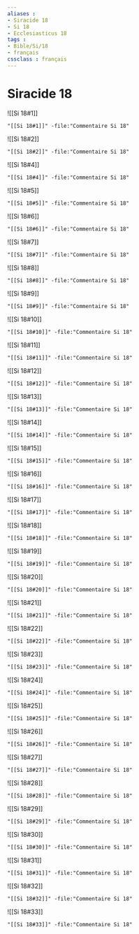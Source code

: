 ```yaml
---
aliases : 
- Siracide 18
- Si 18
- Ecclesiasticus 18
tags : 
- Bible/Si/18
- français
cssclass : français
---
```


# Siracide 18

![[Si 18#1]]

```query
"[[Si 18#1]]" -file:"Commentaire Si 18"
```

![[Si 18#2]]

```query
"[[Si 18#2]]" -file:"Commentaire Si 18"
```

![[Si 18#4]]

```query
"[[Si 18#4]]" -file:"Commentaire Si 18"
```

![[Si 18#5]]

```query
"[[Si 18#5]]" -file:"Commentaire Si 18"
```

![[Si 18#6]]

```query
"[[Si 18#6]]" -file:"Commentaire Si 18"
```

![[Si 18#7]]

```query
"[[Si 18#7]]" -file:"Commentaire Si 18"
```

![[Si 18#8]]

```query
"[[Si 18#8]]" -file:"Commentaire Si 18"
```

![[Si 18#9]]

```query
"[[Si 18#9]]" -file:"Commentaire Si 18"
```

![[Si 18#10]]

```query
"[[Si 18#10]]" -file:"Commentaire Si 18"
```

![[Si 18#11]]

```query
"[[Si 18#11]]" -file:"Commentaire Si 18"
```

![[Si 18#12]]

```query
"[[Si 18#12]]" -file:"Commentaire Si 18"
```

![[Si 18#13]]

```query
"[[Si 18#13]]" -file:"Commentaire Si 18"
```

![[Si 18#14]]

```query
"[[Si 18#14]]" -file:"Commentaire Si 18"
```

![[Si 18#15]]

```query
"[[Si 18#15]]" -file:"Commentaire Si 18"
```

![[Si 18#16]]

```query
"[[Si 18#16]]" -file:"Commentaire Si 18"
```

![[Si 18#17]]

```query
"[[Si 18#17]]" -file:"Commentaire Si 18"
```

![[Si 18#18]]

```query
"[[Si 18#18]]" -file:"Commentaire Si 18"
```

![[Si 18#19]]

```query
"[[Si 18#19]]" -file:"Commentaire Si 18"
```

![[Si 18#20]]

```query
"[[Si 18#20]]" -file:"Commentaire Si 18"
```

![[Si 18#21]]

```query
"[[Si 18#21]]" -file:"Commentaire Si 18"
```

![[Si 18#22]]

```query
"[[Si 18#22]]" -file:"Commentaire Si 18"
```

![[Si 18#23]]

```query
"[[Si 18#23]]" -file:"Commentaire Si 18"
```

![[Si 18#24]]

```query
"[[Si 18#24]]" -file:"Commentaire Si 18"
```

![[Si 18#25]]

```query
"[[Si 18#25]]" -file:"Commentaire Si 18"
```

![[Si 18#26]]

```query
"[[Si 18#26]]" -file:"Commentaire Si 18"
```

![[Si 18#27]]

```query
"[[Si 18#27]]" -file:"Commentaire Si 18"
```

![[Si 18#28]]

```query
"[[Si 18#28]]" -file:"Commentaire Si 18"
```

![[Si 18#29]]

```query
"[[Si 18#29]]" -file:"Commentaire Si 18"
```

![[Si 18#30]]

```query
"[[Si 18#30]]" -file:"Commentaire Si 18"
```

![[Si 18#31]]

```query
"[[Si 18#31]]" -file:"Commentaire Si 18"
```

![[Si 18#32]]

```query
"[[Si 18#32]]" -file:"Commentaire Si 18"
```

![[Si 18#33]]

```query
"[[Si 18#33]]" -file:"Commentaire Si 18"
```

